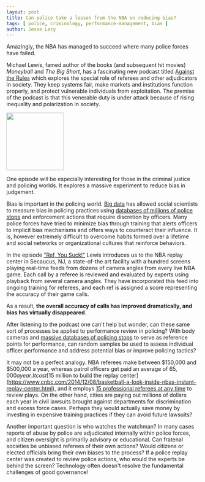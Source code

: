 ```yaml
---
layout: post
title: Can police take a lesson from the NBA on reducing bias? 
tags: [ police, criminology, performance-management, bias ]
author: Jesse Lecy
---
```


Amazingly, the NBA has managed to succeed where many police forces have failed. 

Michael Lewis, famed author of the books (and subsequent hit movies) *Moneyball* and *The Big Short*, has a fascinating new podcast titled [Against the Rules](https://atrpodcast.com/episodes/ref-you-suck-s1!c5106) which explores the special role of referees and other adjudicators in society. They keep systems fair, make markets and institutions function properly, and protect vulnerable individuals from exploitation. The premise of the podcast is that this venerable duty is under attack because of rising inequality and polarization in society. 

<p><img src="https://spotlight.radiopublic.com/images/thumbnail?url=https%3A%2F%2Fstatic.megaphone.fm%2Fpodcasts%2Fa37908ea-3aac-11e9-ac9c-4b09d7d72509%2Fimage%2Fuploads_2F1551284366620-4jcgz658nl-04a44dad01fdc1c87a6e5c0957d54e97_2Flogo%252B1.jpg" width="150" align="middle"></p>

One episode will be especially interesting for those in the criminal justice and policing worlds. It explores a massive experiment to reduce bias in judgement. 

Bias is important in the policing world. [Big data](https://ds4ps.org/tag/tagpage.html?id=big-data) has allowed social scientists to measure bias in policing practices using [databases of millions of police stops](https://ds4ps.org/2019/03/14/police-stop-data.html) and enforcement actions that require discretion by officers. Many police forces have tried to minimize bias through training that alerts officers to implicit bias mechanisms and offers ways to counteract their influence. It is, however extremely difficult to overcome habits formed over a lifetime and social networks or organizational cultures that reinforce behaviors. 

In the episode ["Ref, You Suck!"](https://atrpodcast.com/episodes/ref-you-suck-s1!c5106) Lewis introduces us to the NBA replay center in Secaucus, NJ, a state-of-the art facility with a hundred screens playing real-time feeds from dozens of camera angles from every live NBA game. Each call by a referee is reviewed and evaluated by experts using playback from several camera angles. They have incorporated this feed into ongoing training for referees, and each ref is assigned a score representing the accuracy of their game calls. 

As a result, **the overall accuracy of calls has improved dramatically, and bias has virtually disappeared**. 

After listening to the podcast one can't help but wonder, can these same sort of processes be applied to performance review in policing? With body cameras and [massive databases of policing stops](https://ds4ps.org/2019/03/14/police-stop-data.html) to serve as reference points for performance, can random samples be used to assess individual officer performance and address potential bias or improve policing tactics? 

It may not be a perfect analogy. NBA referees make between $150,000 and $500,000 a year, whereas patrol officers get paid an average of $65,000 a year. It cost [$15 million to build the replay center](https://www.cnbc.com/2014/12/08/basketball-a-look-inside-nbas-instant-replay-center.html), and it employs [15 professional referees at any time](https://official.nba.com/replay/) to review plays. On the other hand, cities are paying out millions of dollars each year in civil lawsuits brought against departments for discrimination and excess force cases. Perhaps they would actually save money by investing in expensive training practices if they can avoid future lawsuits? 

Another important question is who watches the watchman? In many cases reports of abuse by police are adjudicated internally within police forces, and citizen oversight is primarily advisory or educational. Can fratenal societies be unbiased referees of their own actions? Would citizens or elected officials bring their own biases to the process? If a police replay center was created to review police actions, who would the experts be behind the screen? Technology often doesn't resolve the fundamental challenges of good governance!


